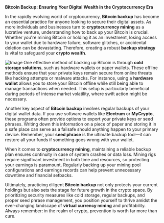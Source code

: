**Bitcoin Backup: Ensuring Your Digital Wealth in the Cryptocurrency Era**

In the rapidly evolving world of cryptocurrency, **Bitcoin backup** has become an essential practice for anyone looking to secure their digital assets. As more individuals and businesses turn to **cryptocurrency mining** as a lucrative venture, understanding how to back up your Bitcoin is crucial. Whether you're mining Bitcoin or holding it as an investment, losing access to your wallet due to hardware failure, software glitches, or accidental deletion can be devastating. Therefore, creating a robust **backup strategy** is vital to safeguard your **crypto wealth**.


![Image](https://github.com/user-attachments/assets/b8266eee-691e-4ee1-99ef-bfa10d234fd4)
One effective method of backing up Bitcoin is through **cold storage solutions**, such as hardware wallets or paper wallets. These offline methods ensure that your private keys remain secure from online threats like hacking attempts or malware attacks. For instance, using a **hardware wallet** allows you to store your Bitcoin offline while still being able to manage transactions when needed. This setup is particularly beneficial during periods of intense market volatility, where swift action might be necessary.

Another key aspect of **Bitcoin backup** involves regular backups of your digital wallet data. If you use software wallets like **Electrum** or **MyCrypto**, these programs often provide options to export your private keys or seed phrases. Writing down this information on a piece of paper and storing it in a safe place can serve as a failsafe should anything happen to your primary device. Remember, your **seed phrase** is the ultimate backup tool—it can restore all your funds if something goes wrong with your wallet.

When it comes to **cryptocurrency mining**, maintaining a reliable backup plan ensures continuity in case of system crashes or data loss. Mining rigs require significant investment in both time and resources, so protecting your earnings is paramount. Regularly backing up your mining pool configurations and earnings records can help prevent unnecessary downtime and financial setbacks.

Ultimately, practicing diligent **Bitcoin backup** not only protects your current holdings but also sets the stage for future growth in the crypto space. By prioritizing security measures like cold storage, regular backups, and proper seed phrase management, you position yourself to thrive amidst the ever-changing landscape of **virtual currency mining** and profitability. Always remember: in the realm of crypto, prevention is worth far more than cure.